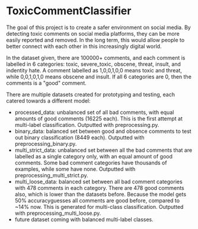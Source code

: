 # ToxicCommentClassifier

The goal of this project is to create a safer environment on social media. By detecting toxic comments on social media platforms, they can be more easily reported and removed. In the long term, this would allow people to better connect with each other in this increasingly digital world.

In the dataset given, there are 100000+ comments, and each comment is labelled in 6 categories: toxic, severe_toxic, obscene, threat, insult, and indentity hate. A comment labelled as 1,0,0,1,0,0 means toxic and threat, while 0,0,1,0,1,0 means obscene and insult. If all 6 categories are 0, then the comments is a "good" comment.

There are multiple datasets created for prototyping and testing, each catered towards a different model:
* processed_data: unbalanced set of all bad comments, with equal amounts of good comments (16225 each). This is the first attempt at multi-label classification. Outputted with preprocessing.py.
* binary_data: balanced set between good and obsence comments to test out binary classification (8449 each). Outputted with preprocessing_binary.py.
* multi_strict_data: unbalanced set between all the bad comments that are labelled as a single category only, with an equal amount of good comments. Some bad comment categories have thousands of examples, while some have none. Outputted with preprocessing_multi_strict.py.
* multi_loose_data: balanced set between all bad comment categories with 478 comments in each category. There are 478 good comments also, which is lower than the datasets before. Because the model gets 50% accuracyguesses all comments are good before, compared to ~14% now. This is generated for multi-class classification. Outputted with preprocessing_multi_loose.py.
* future dataset coming with balanced multi-label classes.

